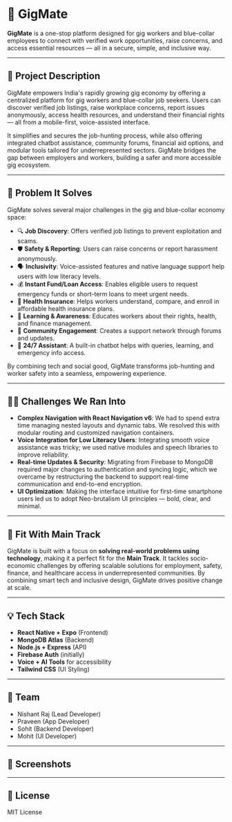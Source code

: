 # 🚀 GigMate

**GigMate** is a one-stop platform designed for gig workers and blue-collar employees to connect with verified work opportunities, raise concerns, and access essential resources — all in a secure, simple, and inclusive way.

---

## 🌟 Project Description

GigMate empowers India's rapidly growing gig economy by offering a centralized platform for gig workers and blue-collar job seekers. Users can discover verified job listings, raise workplace concerns, report issues anonymously, access health resources, and understand their financial rights — all from a mobile-first, voice-assisted interface.

It simplifies and secures the job-hunting process, while also offering integrated chatbot assistance, community forums, financial aid options, and modular tools tailored for underrepresented sectors. GigMate bridges the gap between employers and workers, building a safer and more accessible gig ecosystem.

---

## 🧩 Problem It Solves

GigMate solves several major challenges in the gig and blue-collar economy space:

- 🔍 **Job Discovery**: Offers verified job listings to prevent exploitation and scams.
- 🛡️ **Safety & Reporting**: Users can raise concerns or report harassment anonymously.
- 🗣️ **Inclusivity**: Voice-assisted features and native language support help users with low literacy levels.
- 💰 **Instant Fund/Loan Access**: Enables eligible users to request emergency funds or short-term loans to meet urgent needs.
- 🏥 **Health Insurance**: Helps workers understand, compare, and enroll in affordable health insurance plans.
- 🧠 **Learning & Awareness**: Educates workers about their rights, health, and finance management.
- 🤝 **Community Engagement**: Creates a support network through forums and updates.
- 🤖 **24/7 Assistant**: A built-in chatbot helps with queries, learning, and emergency info access.

By combining tech and social good, GigMate transforms job-hunting and worker safety into a seamless, empowering experience.

---

## 🧗‍♂️ Challenges We Ran Into

- **Complex Navigation with React Navigation v6**: We had to spend extra time managing nested layouts and dynamic tabs. We resolved this with modular routing and customized navigation containers.
- **Voice Integration for Low Literacy Users**: Integrating smooth voice assistance was tricky; we used native modules and speech libraries to improve reliability.
- **Real-time Updates & Security**: Migrating from Firebase to MongoDB required major changes to authentication and syncing logic, which we overcame by restructuring the backend to support real-time communication and end-to-end encryption.
- **UI Optimization**: Making the interface intuitive for first-time smartphone users led us to adopt Neo-brutalism UI principles — bold, clear, and minimal.

---

## 🎯 Fit With Main Track

GigMate is built with a focus on **solving real-world problems using technology**, making it a perfect fit for the **Main Track**. It tackles socio-economic challenges by offering scalable solutions for employment, safety, finance, and healthcare access in underrepresented communities. By combining smart tech and inclusive design, GigMate drives positive change at scale.

---

## 💡 Tech Stack

- **React Native + Expo** (Frontend)
- **MongoDB Atlas** (Backend)
- **Node.js + Express** (API)
- **Firebase Auth** (initially)
- **Voice + AI Tools** for accessibility
- **Tailwind CSS** (UI Styling)

---

## 🤝 Team

- Nishant Raj (Lead Developer)
- Praveen     (App Developer)
- Sohit       (Backend Developer)
- Mohit        (UI Developer)

---

## 📸 Screenshots



---

## 📄 License

MIT License
